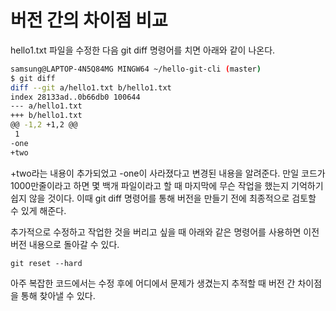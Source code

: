 # 버전 간의 차이점 비교

hello1.txt 파일을 수정한 다음 git diff 명령어를 치면 아래와 같이 나온다.

```bash
samsung@LAPTOP-4N5Q84MG MINGW64 ~/hello-git-cli (master)
$ git diff
diff --git a/hello1.txt b/hello1.txt
index 28133ad..0b66db0 100644
--- a/hello1.txt
+++ b/hello1.txt
@@ -1,2 +1,2 @@
 1
-one
+two

```

+two라는 내용이 추가되었고 -one이 사라졌다고 변경된 내용을 알려준다.
만일 코드가 1000만줄이라고 하면 몇 백개 파일이라고 할 때 마지막에 무슨 작업을 했는지 기억하기 쉽지 않을 것이다. 이때 git diff 명령어를 통해 버전을 만들기 전에 최종적으로 검토할 수 있게 해준다.

추가적으로 수정하고 작업한 것을 버리고 싶을 때 아래와 같은 명령어를 사용하면 이전 버전 내용으로 돌아갈 수 있다.

```
git reset --hard
```



아주 복잡한 코드에서는 수정 후에 어디에서 문제가 생겼는지 추적할 때 버전 간 차이점을 통해 찾아낼 수 있다.